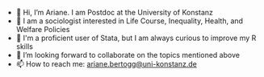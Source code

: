 - 👋 Hi, I’m Ariane. I am Postdoc at the University of Konstanz
- 👀 I am a sociologist interested in Life Course, Inequality, Health, and Welfare Policies
- 🌱 I'm a proficient user of Stata, but I am always curious to improve my R skills
- 💞️ I’m looking forward to collaborate on the topics mentioned above
- 📫 How to reach me: ariane.bertogg@uni-konstanz.de

<!---
arbe1983/arbe1983 is a ✨ special ✨ repository because its `README.md` (this file) appears on your GitHub profile.
You can click the Preview link to take a look at your changes.
--->
